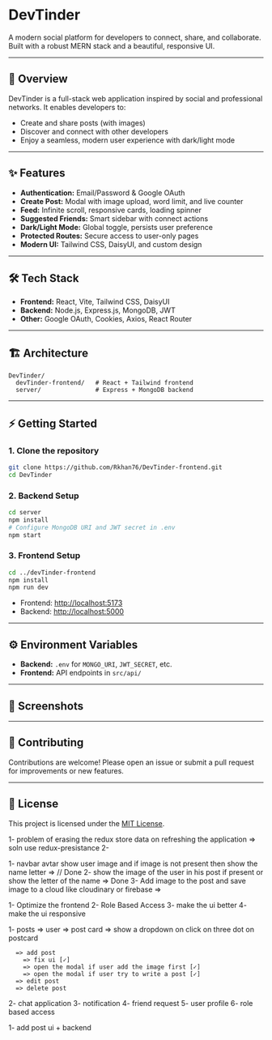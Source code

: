 # DevTinder

A modern social platform for developers to connect, share, and collaborate. Built with a robust MERN stack and a beautiful, responsive UI.

---

## 🚀 Overview
DevTinder is a full-stack web application inspired by social and professional networks. It enables developers to:
- Create and share posts (with images)
- Discover and connect with other developers
- Enjoy a seamless, modern user experience with dark/light mode

---

## ✨ Features
- **Authentication:** Email/Password & Google OAuth
- **Create Post:** Modal with image upload, word limit, and live counter
- **Feed:** Infinite scroll, responsive cards, loading spinner
- **Suggested Friends:** Smart sidebar with connect actions
- **Dark/Light Mode:** Global toggle, persists user preference
- **Protected Routes:** Secure access to user-only pages
- **Modern UI:** Tailwind CSS, DaisyUI, and custom design

---

## 🛠️ Tech Stack
- **Frontend:** React, Vite, Tailwind CSS, DaisyUI
- **Backend:** Node.js, Express.js, MongoDB, JWT
- **Other:** Google OAuth, Cookies, Axios, React Router

---

## 🏗️ Architecture
```
DevTinder/
  devTinder-frontend/   # React + Tailwind frontend
  server/               # Express + MongoDB backend
```

---

## ⚡ Getting Started

### 1. Clone the repository
```bash
git clone https://github.com/Rkhan76/DevTinder-frontend.git
cd DevTinder
```

### 2. Backend Setup
```bash
cd server
npm install
# Configure MongoDB URI and JWT secret in .env
npm start
```

### 3. Frontend Setup
```bash
cd ../devTinder-frontend
npm install
npm run dev
```

- Frontend: [http://localhost:5173](http://localhost:5173)
- Backend: [http://localhost:5000](http://localhost:5000)

---

## ⚙️ Environment Variables
- **Backend:** `.env` for `MONGO_URI`, `JWT_SECRET`, etc.
- **Frontend:** API endpoints in `src/api/`

---

## 📸 Screenshots
<!-- Add screenshots or GIFs here to showcase the UI -->

---

## 🤝 Contributing
Contributions are welcome! Please open an issue or submit a pull request for improvements or new features.

---

## 📄 License
This project is licensed under the [MIT License](LICENSE). 

<!-- Problem i am facing during project developemnt -->
1- problem of erasing the redux store data on refreshing the application  => soln use redux-presistance
2- 

<!-- Work to do -->
1- navbar avtar show user image and if image is not present then show the name letter  =>  // Done
2- show the image of the user in his post if present or show the letter of the name => Done
3- Add image to the post and save image to a cloud like cloudinary or firebase => 

<!--Major tasks to do on app-->
1- Optimize the frontend
2- Role Based Access
3- make the ui better
4- make the ui responsive

<!-- Major parts of application -->
1- posts
    => user
      => post card
        => show a dropdown on click on three dot on postcard
      
      => add post
        => fix ui [✓]
        => open the modal if user add the image first [✓]
        => open the modal if user try to write a post [✓]
      => edit post
      => delete post
2- chat application
3- notification
4- friend request
5- user profile
6- role based access


<!-- Today work to do -->
1- add post ui + backend